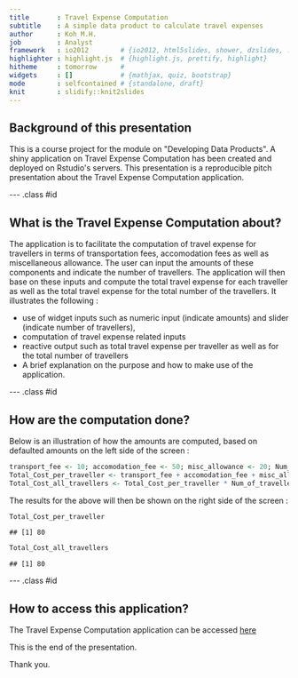 ```yaml
---
title       : Travel Expense Computation
subtitle    : A simple data product to calculate travel expenses
author      : Koh M.H.
job         : Analyst
framework   : io2012        # {io2012, html5slides, shower, dzslides, ...}
highlighter : highlight.js  # {highlight.js, prettify, highlight}
hitheme     : tomorrow      # 
widgets     : []            # {mathjax, quiz, bootstrap}
mode        : selfcontained # {standalone, draft}
knit        : slidify::knit2slides
---
```


## Background of this presentation

This is a course project for the module on "Developing Data Products".  A shiny application on Travel Expense Computation has been created and deployed on Rstudio's servers. This presentation is a reproducible pitch presentation about the Travel Expense Computation application.

--- .class #id 

## What is the Travel Expense Computation about?

The application is to facilitate the computation of travel expense for travellers in terms of transportation fees, accomodation fees as well as miscellaneous allowance. The user can input the amounts of these components and indicate the number of travellers. The application will then base on these inputs and compute the total travel expense for each traveller as well as the total travel expense for the total number of the travellers. It illustrates the following :

* use of widget inputs such as numeric input (indicate amounts) and slider (indicate number of travellers),
* computation of travel expense related inputs
* reactive output such as total travel expense per traveller as well as for the total number of travellers
* A brief explanation on the purpose and how to make use of the application.

--- .class #id 

## How are the computation done?

Below is an illustration of how the amounts are computed, based on defaulted amounts on the left side of the screen :


```r
transport_fee <- 10; accomodation_fee <- 50; misc_allowance <- 20; Num_of_travellers <- 1
Total_Cost_per_traveller <- transport_fee + accomodation_fee + misc_allowance
Total_Cost_all_travellers <- Total_Cost_per_traveller * Num_of_travellers
```

The results for the above will then be shown on the right side of the screen :

```r
Total_Cost_per_traveller
```

```
## [1] 80
```

```r
Total_Cost_all_travellers
```

```
## [1] 80
```

--- .class #id 

## How to access this application?

The Travel Expense Computation application can be accessed [here](https://kminghui.shinyapps.io/TravelExp)

This is the end of the presentation.

Thank you.
